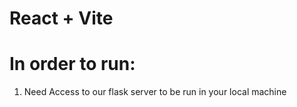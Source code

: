 # React + Vite

# In order to run:
1. Need Access to our flask server to be run in your local machine
